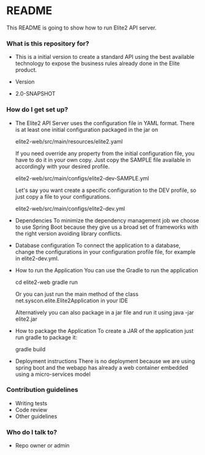 # README #

This README is going to show how to run Elite2 API server.

### What is this repository for? ###

* This is a initial version to create a standard API using the
  best available technology to expose the business rules
  already done in the Elite product.   
  
* Version 
* 2.0-SNAPSHOT

### How do I get set up? ###

* The Elite2 API Server uses the configuration file in YAML format. There is at least one initial configuration
  packaged in the jar on

    elite2-web/src/main/resources/elite2.yaml
       
  If you need override any property from the initial configuration file, you have to do it in your own copy. Just copy
  the SAMPLE file available in accordingly with your desired profile. 
    
    elite2-web/src/main/configs/elite2-dev-SAMPLE.yml
  
  Let's say you want create a specific configuration to the DEV profile, so just copy a file to your configurations.
       
    elite2-web/src/main/configs/elite2-dev.yml
    
* Dependencies
  To minimize the dependency management job we choose to use Spring Boot because they give us a broad set of
  frameworks with the right version avoiding library conflicts.
  
* Database configuration
  To connect the application to a database, change the configurations in your configuration profile file, for example in elite2-dev.yml.
  
* How to run the Application
  You can use the Gradle to run the application 
  
    cd elite2-web
    gradle run
    
  Or you can just run the main method of the class net.syscon.elite.Elite2Application in your IDE 
  
  Alternatively you can also package in a jar file and run it using java -jar elite2.jar
  
* How to package the Application
  To create a JAR of the application just run gradle to package it:
    
    gradle build
    

* Deployment instructions
  There is no deployment because we are using spring boot and the webapp has already a web container 
  embedded using a micro-services model

### Contribution guidelines ###

* Writing tests
* Code review
* Other guidelines

### Who do I talk to? ###

* Repo owner or admin


